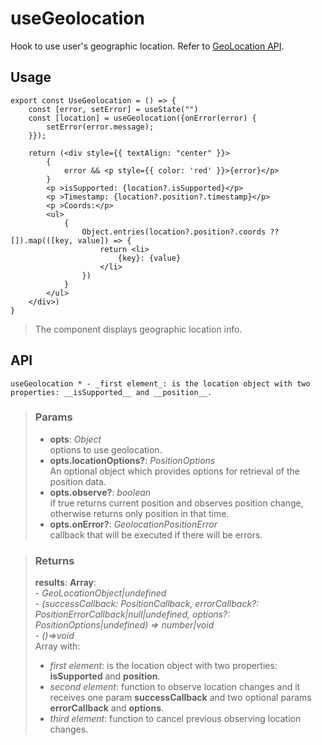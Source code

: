 # useGeolocation
Hook to use user's geographic location. Refer to [GeoLocation API](https://developer.mozilla.org/en-US/docs/Web/API/Geolocation_API).

## Usage

```tsx
export const UseGeolocation = () => {
	const [error, setError] = useState("")
	const [location] = useGeolocation({onError(error) {
		setError(error.message);
	}});

	return (<div style={{ textAlign: "center" }}>
		{
			error && <p style={{ color: 'red' }}>{error}</p>
		}
		<p >isSupported: {location?.isSupported}</p>
		<p >Timestamp: {location?.position?.timestamp}</p>
		<p >Coords:</p>
		<ul>
			{
				Object.entries(location?.position?.coords ?? []).map(([key, value]) => {
					return <li>
						{key}: {value}
					</li>
				})
			}
		</ul>
	</div>)
}
```

> The component displays geographic location info.


## API

```tsx
useGeolocation * - _first element_: is the location object with two properties: __isSupported__ and __position__.
```

> ### Params
>
> - __opts__: _Object_  
options to use geolocation.
> - __opts.locationOptions?__: _PositionOptions_  
An optional object which provides options for retrieval of the position data.
> - __opts.observe?__: _boolean_  
if true returns current position and observes position change, otherwise returns only position in that time.
> - __opts.onError?__: _GeolocationPositionError_  
callback that will be executed if there will be errors.
>

> ### Returns
>
> __results__:  __Array__:  
    - _GeoLocationObject|undefined_  
    - _(successCallback: PositionCallback, errorCallback?: PositionErrorCallback|null|undefined, options?: PositionOptions|undefined) => number|void_  
    - _()=>void_  
> Array with:
> - _first element_: is the location object with two properties: __isSupported__ and __position__.
> - _second element_: function to observe location changes and it receives one param __successCallback__ and two optional params __errorCallback__ and __options__.
> - _third element_: function to cancel previous observing location changes.
>